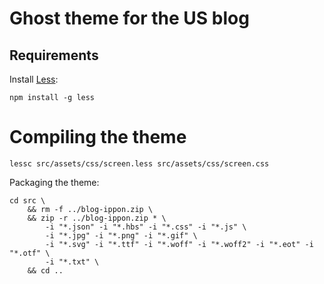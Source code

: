 # Ghost theme for the US blog

## Requirements

Install [Less](http://lesscss.org/):

```
npm install -g less
```

# Compiling the theme

```
lessc src/assets/css/screen.less src/assets/css/screen.css
```

Packaging the theme:

```
cd src \
    && rm -f ../blog-ippon.zip \
    && zip -r ../blog-ippon.zip * \
        -i "*.json" -i "*.hbs" -i "*.css" -i "*.js" \
        -i "*.jpg" -i "*.png" -i "*.gif" \
        -i "*.svg" -i "*.ttf" -i "*.woff" -i "*.woff2" -i "*.eot" -i "*.otf" \
        -i "*.txt" \
    && cd ..
```
